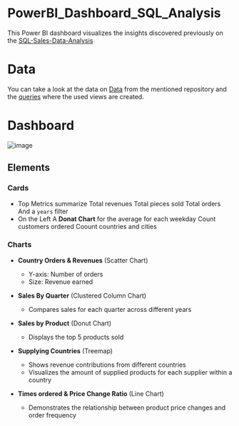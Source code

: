 # PowerBI_Dashboard_SQL_Analysis
This Power BI dashboard visualizes the insights discovered previously on the [SQL-Sales-Data-Analysis](https://github.com/LilHuss26/SQL-Sales-Data-Analysis) 
# Data 
You can take a look at the data on [Data](https://github.com/LilHuss26/SQL-Sales-Data-Analysis/tree/main/Data) from the mentioned repository and the [queries](https://github.com/LilHuss26/SQL-Sales-Data-Analysis/tree/main/Analysis%20Queries) where the used views are created.
# Dashboard
![image](https://github.com/user-attachments/assets/d19c022b-70b3-4db1-b8bc-bd310ec04c94)
## Elements
### Cards
+ Top Metrics summarize
  Total revenues
  Total pieces sold
  Total orders
  And a `years` filter
+ On the Left
  A **Donat Chart** for the average for each weekday
  Count customers ordered
  Coount countries and cities
### Charts
+ **Country Orders & Revenues** (Scatter Chart)
  * Y-axis: Number of orders
  * Size: Revenue earned

+ **Sales By Quarter** (Clustered Column Chart)
  * Compares sales for each quarter across different years

+ **Sales by Product** (Donut Chart)
  * Displays the top 5 products sold

+ **Supplying Countries** (Treemap)
  * Shows revenue contributions from different countries
  * Visualizes the amount of supplied products for each supplier within a country

+ **Times ordered & Price Change Ratio** (Line Chart)
  * Demonstrates the relationship between product price changes and order frequency
